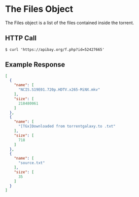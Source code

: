 # The Files Object

The Files object is a list of the files contained inside the torrent.

## HTTP Call

```console
$ curl 'https://apibay.org/f.php?id=52427665'
```

## Example Response

```json
[
  {
    "name": [
      "NCIS.S19E01.720p.HDTV.x265-MiNX.mkv"
    ],
    "size": [
      218480061
    ]
  },
  {
    "name": [
      "[TGx]Downloaded from torrentgalaxy.to .txt"
    ],
    "size": [
      718
    ]
  },
  {
    "name": [
      "source.txt"
    ],
    "size": [
      35
    ]
  }
]
```
